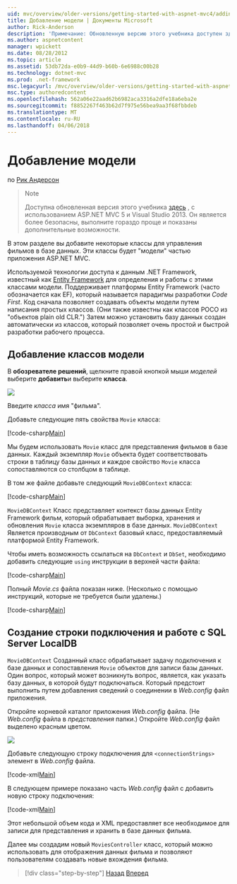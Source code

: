 ```yaml
---
uid: mvc/overview/older-versions/getting-started-with-aspnet-mvc4/adding-a-model
title: Добавление модели | Документы Microsoft
author: Rick-Anderson
description: 'Примечание: Обновленную версию этого учебника доступен здесь, использующий ASP.NET MVC 5 и Visual Studio 2013. Это более безопасный, гораздо проще выполните и демонстрационных...'
ms.author: aspnetcontent
manager: wpickett
ms.date: 08/28/2012
ms.topic: article
ms.assetid: 53db72da-e0b9-44d9-b60b-6e6988c00b28
ms.technology: dotnet-mvc
ms.prod: .net-framework
msc.legacyurl: /mvc/overview/older-versions/getting-started-with-aspnet-mvc4/adding-a-model
msc.type: authoredcontent
ms.openlocfilehash: 562a06e22aad62b6982aca3316a2dfe18a6eba2e
ms.sourcegitcommit: f8852267f463b62d7f975e56bea9aa3f68fbbdeb
ms.translationtype: MT
ms.contentlocale: ru-RU
ms.lasthandoff: 04/06/2018
---
```

<a name="adding-a-model"></a>Добавление модели
====================
по [Рик Андерсон](https://github.com/Rick-Anderson)

> > [!NOTE]
> > Доступна обновленная версия этого учебника [здесь](../../getting-started/introduction/getting-started.md) , с использованием ASP.NET MVC 5 и Visual Studio 2013. Он является более безопасны, выполните гораздо проще и показаны дополнительные возможности.


В этом разделе вы добавите некоторые классы для управления фильмов в базе данных. Эти классы будет &quot;модели&quot; частью приложения ASP.NET MVC.

Используемой технологии доступа к данным .NET Framework, известный как [Entity Framework](https://msdn.microsoft.com/library/bb399572(VS.110).aspx) для определения и работы с этими классами модели. Поддерживает платформы Entity Framework (часто обозначается как EF), который называется парадигмы разработки *Code First*. Код сначала позволяет создавать объекты модели путем написания простых классов. (Они также известны как классов POCO из &quot;объектов plain old CLR.&quot;) Затем можно установить базу данных создан автоматически из классов, который позволяет очень простой и быстрой разработки рабочего процесса.

## <a name="adding-model-classes"></a>Добавление классов модели

В **обозревателе решений**, щелкните правой кнопкой мыши *моделей* выберите **добавить**и выберите **класса**.

![](adding-a-model/_static/image1.png)

Введите *класса* имя &quot;фильма&quot;.

Добавьте следующие пять свойства `Movie` класса:

[!code-csharp[Main](adding-a-model/samples/sample1.cs)]

Мы будем использовать `Movie` класс для представления фильмов в базе данных. Каждый экземпляр `Movie` объекта будет соответствовать строки в таблицу базы данных и каждое свойство `Movie` класса сопоставляются со столбцом в таблице.

В том же файле добавьте следующий `MovieDBContext` класса:

[!code-csharp[Main](adding-a-model/samples/sample2.cs)]

`MovieDBContext` Класс представляет контекст базы данных Entity Framework фильм, который обрабатывает выборка, хранения и обновления `Movie` класса экземпляров в базе данных. `MovieDBContext` Является производным от `DbContext` базовый класс, предоставляемый платформой Entity Framework.

Чтобы иметь возможность ссылаться на `DbContext` и `DbSet`, необходимо добавить следующие `using` инструкции в верхней части файла:

[!code-csharp[Main](adding-a-model/samples/sample3.cs)]

Полный *Movie.cs* файла показан ниже. (Несколько с помощью инструкций, которые не требуется были удалены.)

[!code-csharp[Main](adding-a-model/samples/sample4.cs)]

## <a name="creating-a-connection-string-and-working-with-sql-server-localdb"></a>Создание строки подключения и работе с SQL Server LocalDB

`MovieDBContext` Созданный класс обрабатывает задачу подключения к базе данных и сопоставления `Movie` объектов для записи базы данных. Один вопрос, который может возникнуть вопрос, является, как указать базу данных, в которой будут подключаться. Который предстоит выполнить путем добавления сведений о соединении в *Web.config* файл приложения.

Откройте корневой каталог приложения *Web.config* файла. (Не *Web.config* файла в *представления* папки.) Откройте *Web.config* файл выделено красным цветом.

![](adding-a-model/_static/image2.png)

Добавьте следующую строку подключения для `<connectionStrings>` элемент в *Web.config* файла.

[!code-xml[Main](adding-a-model/samples/sample5.xml)]

В следующем примере показано часть *Web.config* файл с добавить новую строку подключения:

[!code-xml[Main](adding-a-model/samples/sample6.xml?highlight=6-9)]

Этот небольшой объем кода и XML предоставляет все необходимое для записи для представления и хранить в базе данных фильма.

Далее мы создадим новый `MoviesController` класс, который можно использовать для отображения данных фильма и позволяют пользователям создавать новые вхождения фильма.

> [!div class="step-by-step"]
> [Назад](adding-a-view.md)
> [Вперед](accessing-your-models-data-from-a-controller.md)
